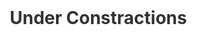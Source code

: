 <!doctype html>
<html>
<head>
<meta charset='UTF-8'><meta name='viewport' content='width=device-width initial-scale=1'>
<title>index</title><link href='https://fonts.loli.net/css?family=Inconsolata:400,700&subset=latin-ext' rel='stylesheet' type='text/css' /><style type='text/css'>html {overflow-x: initial !important;}:root { --bg-color: #ffffff; --text-color: #333333; --select-text-bg-color: #B5D6FC; --select-text-font-color: auto; --monospace: "Lucida Console",Consolas,"Courier",monospace; }
html { font-size: 14px; background-color: var(--bg-color); color: var(--text-color); font-family: "Helvetica Neue", Helvetica, Arial, sans-serif; -webkit-font-smoothing: antialiased; }
body { margin: 0px; padding: 0px; height: auto; bottom: 0px; top: 0px; left: 0px; right: 0px; font-size: 1rem; line-height: 1.42857143; overflow-x: hidden; background-image: inherit; background-size: inherit; background-attachment: inherit; background-origin: inherit; background-clip: inherit; background-color: inherit; tab-size: 4; background-position: inherit inherit; background-repeat: inherit inherit; }
iframe { margin: auto; }
a.url { word-break: break-all; }
a:active, a:hover { outline: 0px; }
.in-text-selection, ::selection { text-shadow: none; background: var(--select-text-bg-color); color: var(--select-text-font-color); }
#write { margin: 0px auto; height: auto; width: inherit; word-break: normal; word-wrap: break-word; position: relative; white-space: normal; overflow-x: visible; padding-top: 40px; }
#write.first-line-indent p { text-indent: 2em; }
#write.first-line-indent li p, #write.first-line-indent p * { text-indent: 0px; }
#write.first-line-indent li { margin-left: 2em; }
.for-image #write { padding-left: 8px; padding-right: 8px; }
body.typora-export { padding-left: 30px; padding-right: 30px; }
.typora-export .footnote-line, .typora-export li, .typora-export p { white-space: pre-wrap; }
.typora-export .task-list-item input { pointer-events: none; }
@media screen and (max-width: 500px) { 
  body.typora-export { padding-left: 0px; padding-right: 0px; }
  #write { padding-left: 20px; padding-right: 20px; }
  .CodeMirror-sizer { margin-left: 0px !important; }
  .CodeMirror-gutters { display: none !important; }
}
#write li > figure:last-child { margin-bottom: 0.5rem; }
#write ol, #write ul { position: relative; }
img { max-width: 100%; vertical-align: middle; }
button, input, select, textarea { color: inherit; font-family: inherit; font-size: inherit; font-style: inherit; font-variant-caps: inherit; font-weight: inherit; font-stretch: inherit; line-height: inherit; }
input[type="checkbox"], input[type="radio"] { line-height: normal; padding: 0px; }
*, ::after, ::before { box-sizing: border-box; }
#write h1, #write h2, #write h3, #write h4, #write h5, #write h6, #write p, #write pre { width: inherit; }
#write h1, #write h2, #write h3, #write h4, #write h5, #write h6, #write p { position: relative; }
p { line-height: inherit; }
h1, h2, h3, h4, h5, h6 { break-after: avoid-page; break-inside: avoid; orphans: 4; }
p { orphans: 4; }
h1 { font-size: 2rem; }
h2 { font-size: 1.8rem; }
h3 { font-size: 1.6rem; }
h4 { font-size: 1.4rem; }
h5 { font-size: 1.2rem; }
h6 { font-size: 1rem; }
.md-math-block, .md-rawblock, h1, h2, h3, h4, h5, h6, p { margin-top: 1rem; margin-bottom: 1rem; }
.hidden { display: none; }
.md-blockmeta { color: rgb(204, 204, 204); font-weight: 700; font-style: italic; }
a { cursor: pointer; }
sup.md-footnote { padding: 2px 4px; background-color: rgba(238, 238, 238, 0.701961); color: rgb(85, 85, 85); border-top-left-radius: 4px; border-top-right-radius: 4px; border-bottom-right-radius: 4px; border-bottom-left-radius: 4px; cursor: pointer; }
sup.md-footnote a, sup.md-footnote a:hover { color: inherit; text-transform: inherit; text-decoration: inherit; }
#write input[type="checkbox"] { cursor: pointer; width: inherit; height: inherit; }
figure { overflow-x: auto; margin: 1.2em 0px; max-width: calc(100% + 16px); padding: 0px; }
figure > table { margin: 0px; }
tr { break-inside: avoid; break-after: auto; }
thead { display: table-header-group; }
table { border-collapse: collapse; border-spacing: 0px; width: 100%; overflow: auto; break-inside: auto; text-align: left; }
table.md-table td { min-width: 32px; }
.CodeMirror-gutters { border-right-width: 0px; background-color: inherit; }
.CodeMirror-linenumber { }
.CodeMirror { text-align: left; }
.CodeMirror-placeholder { opacity: 0.3; }
.CodeMirror pre { padding: 0px 4px; }
.CodeMirror-lines { padding: 0px; }
div.hr:focus { cursor: none; }
#write pre { white-space: pre-wrap; }
#write.fences-no-line-wrapping pre { white-space: pre; }
#write pre.ty-contain-cm { white-space: normal; }
.CodeMirror-gutters { margin-right: 4px; }
.md-fences { font-size: 0.9rem; display: block; break-inside: avoid; text-align: left; overflow: visible; white-space: pre; background-image: inherit; background-size: inherit; background-attachment: inherit; background-origin: inherit; background-clip: inherit; background-color: inherit; position: relative !important; background-position: inherit inherit; background-repeat: inherit inherit; }
.md-diagram-panel { width: 100%; margin-top: 10px; text-align: center; padding-top: 0px; padding-bottom: 8px; overflow-x: auto; }
#write .md-fences.mock-cm { white-space: pre-wrap; }
.md-fences.md-fences-with-lineno { padding-left: 0px; }
#write.fences-no-line-wrapping .md-fences.mock-cm { white-space: pre; overflow-x: auto; }
.md-fences.mock-cm.md-fences-with-lineno { padding-left: 8px; }
.CodeMirror-line, twitterwidget { break-inside: avoid; }
.footnotes { opacity: 0.8; font-size: 0.9rem; margin-top: 1em; margin-bottom: 1em; }
.footnotes + .footnotes { margin-top: 0px; }
.md-reset { margin: 0px; padding: 0px; border: 0px; outline: 0px; vertical-align: top; text-decoration: none; text-shadow: none; float: none; position: static; width: auto; height: auto; white-space: nowrap; cursor: inherit; line-height: normal; font-weight: 400; text-align: left; box-sizing: content-box; direction: ltr; background-position: 0px 0px; background-repeat: initial initial; }
li div { padding-top: 0px; }
blockquote { margin: 1rem 0px; }
li .mathjax-block, li p { margin: 0.5rem 0px; }
li { margin: 0px; position: relative; }
blockquote > :last-child { margin-bottom: 0px; }
blockquote > :first-child, li > :first-child { margin-top: 0px; }
.footnotes-area { color: rgb(136, 136, 136); margin-top: 0.714rem; padding-bottom: 0.143rem; white-space: normal; }
#write .footnote-line { white-space: pre-wrap; }
@media print { 
  body, html { border: 1px solid transparent; height: 99%; break-after: avoid; break-before: avoid; font-variant-ligatures: no-common-ligatures; }
  #write { margin-top: 0px; padding-top: 0px; border-color: transparent !important; }
  .typora-export * { -webkit-print-color-adjust: exact; }
  html.blink-to-pdf { font-size: 13px; }
  .typora-export #write { break-after: avoid; }
  .typora-export #write::after { height: 0px; }
  .is-mac table { break-inside: avoid; }
}
.footnote-line { margin-top: 0.714em; font-size: 0.7em; }
a img, img a { cursor: pointer; }
pre.md-meta-block { font-size: 0.8rem; min-height: 0.8rem; white-space: pre-wrap; background-color: rgb(204, 204, 204); display: block; overflow-x: hidden; background-position: initial initial; background-repeat: initial initial; }
p > .md-image:only-child:not(.md-img-error) img, p > img:only-child { display: block; margin: auto; }
#write.first-line-indent p > .md-image:only-child:not(.md-img-error) img { left: -2em; position: relative; }
p > .md-image:only-child { display: inline-block; width: 100%; }
#write .MathJax_Display { margin: 0.8em 0px 0px; }
.md-math-block { width: 100%; }
.md-math-block:not(:empty)::after { display: none; }
[contenteditable="true"]:active, [contenteditable="true"]:focus, [contenteditable="false"]:active, [contenteditable="false"]:focus { outline: 0px; box-shadow: none; }
.md-task-list-item { position: relative; list-style-type: none; }
.task-list-item.md-task-list-item { padding-left: 0px; }
.md-task-list-item > input { position: absolute; top: 0px; left: 0px; margin-left: -1.2em; margin-top: calc(1em - 10px); border: none; }
.math { font-size: 1rem; }
.md-toc { min-height: 3.58rem; position: relative; font-size: 0.9rem; border-top-left-radius: 10px; border-top-right-radius: 10px; border-bottom-right-radius: 10px; border-bottom-left-radius: 10px; }
.md-toc-content { position: relative; margin-left: 0px; }
.md-toc-content::after, .md-toc::after { display: none; }
.md-toc-item { display: block; color: rgb(65, 131, 196); }
.md-toc-item a { text-decoration: none; }
.md-toc-inner:hover { text-decoration: underline; }
.md-toc-inner { display: inline-block; cursor: pointer; }
.md-toc-h1 .md-toc-inner { margin-left: 0px; font-weight: 700; }
.md-toc-h2 .md-toc-inner { margin-left: 2em; }
.md-toc-h3 .md-toc-inner { margin-left: 4em; }
.md-toc-h4 .md-toc-inner { margin-left: 6em; }
.md-toc-h5 .md-toc-inner { margin-left: 8em; }
.md-toc-h6 .md-toc-inner { margin-left: 10em; }
@media screen and (max-width: 48em) { 
  .md-toc-h3 .md-toc-inner { margin-left: 3.5em; }
  .md-toc-h4 .md-toc-inner { margin-left: 5em; }
  .md-toc-h5 .md-toc-inner { margin-left: 6.5em; }
  .md-toc-h6 .md-toc-inner { margin-left: 8em; }
}
a.md-toc-inner { font-size: inherit; font-style: inherit; font-weight: inherit; line-height: inherit; }
.footnote-line a:not(.reversefootnote) { color: inherit; }
.md-attr { display: none; }
.md-fn-count::after { content: "."; }
code, pre, samp, tt { font-family: var(--monospace); }
kbd { margin: 0px 0.1em; padding: 0.1em 0.6em; font-size: 0.8em; color: rgb(36, 39, 41); background-color: rgb(255, 255, 255); border: 1px solid rgb(173, 179, 185); border-top-left-radius: 3px; border-top-right-radius: 3px; border-bottom-right-radius: 3px; border-bottom-left-radius: 3px; box-shadow: rgba(12, 13, 14, 0.2) 0px 1px 0px, rgb(255, 255, 255) 0px 0px 0px 2px inset; white-space: nowrap; vertical-align: middle; background-position: initial initial; background-repeat: initial initial; }
.md-comment { color: rgb(162, 127, 3); opacity: 0.8; font-family: var(--monospace); }
code { text-align: left; }
a.md-print-anchor { white-space: pre !important; border: none !important; display: inline-block !important; position: absolute !important; width: 1px !important; right: 0px !important; outline: 0px !important; text-shadow: initial !important; background-position: 0px 0px !important; background-repeat: initial initial !important; }
.md-inline-math .MathJax_SVG .noError { display: none !important; }
.html-for-mac .inline-math-svg .MathJax_SVG { vertical-align: 0.2px; }
.md-math-block .MathJax_SVG_Display { text-align: center; margin: 0px; position: relative; text-indent: 0px; max-width: none; max-height: none; min-height: 0px; min-width: 100%; width: auto; overflow-y: hidden; display: block !important; }
.MathJax_SVG_Display, .md-inline-math .MathJax_SVG_Display { width: auto; margin: inherit; display: inline-block !important; }
.MathJax_SVG .MJX-monospace { font-family: var(--monospace); }
.MathJax_SVG .MJX-sans-serif { font-family: sans-serif; }
.MathJax_SVG { display: inline; font-style: normal; font-weight: 400; line-height: normal; zoom: 90%; text-indent: 0px; text-align: left; text-transform: none; letter-spacing: normal; word-spacing: normal; word-wrap: normal; white-space: nowrap; float: none; direction: ltr; max-width: none; max-height: none; min-width: 0px; min-height: 0px; border: 0px; padding: 0px; margin: 0px; }
.MathJax_SVG * { transition: none; }
.MathJax_SVG_Display svg { vertical-align: middle !important; margin-bottom: 0px !important; margin-top: 0px !important; }
.os-windows.monocolor-emoji .md-emoji { font-family: "Segoe UI Symbol", sans-serif; }
.md-diagram-panel > svg { max-width: 100%; }
[lang="flow"] svg, [lang="mermaid"] svg { max-width: 100%; height: auto; }
[lang="mermaid"] .node text { font-size: 1rem; }
table tr th { border-bottom-width: 0px; }
video { max-width: 100%; display: block; margin: 0px auto; }
iframe { max-width: 100%; width: 100%; border: none; }
.highlight td, .highlight tr { border: 0px; }
svg[id^="mermaidChart"] { line-height: 1em; }
mark { background-color: rgb(255, 255, 0); color: rgb(0, 0, 0); background-position: initial initial; background-repeat: initial initial; }
.md-html-inline .md-plain, .md-html-inline strong, mark .md-inline-math, mark strong { color: inherit; }
mark .md-meta { color: rgb(0, 0, 0); opacity: 0.3 !important; }
@media print { 
  .typora-export h1, .typora-export h2, .typora-export h3, .typora-export h4, .typora-export h5, .typora-export h6 { break-inside: avoid; }
  .typora-export h1::after, .typora-export h2::after, .typora-export h3::after, .typora-export h4::after, .typora-export h5::after, .typora-export h6::after { content: ""; display: block; height: 100px; margin-bottom: -100px; }
}


@include-when-export url(https://fonts.loli.net/css?family=Inconsolata:400,700&subset=latin-ext);

:root {
  --bg-color: #222;
  --side-bar-bg-color: #5F5F5F;
  --active-file-text-color: #222;
  --text-color: #ebebeb;
  --window-border: 1px solid #606060;
  --active-file-bg-color: rgba(219, 219, 253, 0.4);
  --active-file-text-color: white;
  --control-text-color: #ccc;
  --rawblock-edit-panel-bd: #263238;
}

html, body {
  font-size: 16px;
  color: #ebebeb;
  background: #222;
  background: var(--bg-color);
  font-family: 'Inconsolata', monospace;
}

/* latin-ext */
/* latin */
html.mac-supports-vibrant,
.mac-supports-vibrant body {
  
}

#write {
  padding-left: 10ch;
  padding-right: 10ch;
}
/**
 * ---------------------
 * Block Elements
 */
pre.md-meta-block {
  font-family: monospace;
  color: #DDD;
  padding: 15px;
  background: inherit;
  border: 1px grey dashed;
  font-size: 0.8rem;
  line-height: 1.45;
}
h1,
h2,
h3,
h4,
h5,
h6,
[mdlike='h1'],
[mdlike='h2'],
[mdlike='h3'],
[mdlike='h4'],
[mdlike='h5'],
[mdlike='h6'] {
  font-weight: bold;
  font-family: "PT Mono", monospace;
  color: #dbdbfd;
}
[mdlike='h1'] > .md-blockmeta,
[mdlike='h2'] > .md-blockmeta,
[mdlike='h3'] > .md-blockmeta,
[mdlike='h4'] > .md-blockmeta,
[mdlike='h5'] > .md-blockmeta,
[mdlike='h6'] > .md-blockmeta {
  color: inherit;
  font-weight: inherit;
  font-style: inherit;
}
h1,
[mdlike='h1'] {
  font-size: 2rem;
}
h1:before {
  content: "# ";
}
h2,
[mdlike='h2'] {
  font-size: 1.6rem;
}
h2:before {
  content: "## ";
}
h3,
[mdlike='h3'] {
  font-size: 1.3rem;
}
h3:before,
h3.md-focus:before {
  content: "### ";
}
h4,
h5,
h6,
[mdlike='h4'],
[mdlike='h5'],
[mdlike='h6'] {
  color: #549ad8;
}
h4,
[mdlike='h4'] {
  font-size: 1.2rem;
}
h4:before,
h4.md-focus:before {
  content: "#### ";
}
h5,
[mdlike='h5'] {
  font-size: 1.1rem;
}
h5:before,
h5.md-focus:before {
  content: "##### ";
}
h6,
[mdlike='h6'] {
  font-size: 1rem;
}
h6:before,
h6.md-focus:before {
  content: "####### ";
}
/** override the default style for focused headings */
h3.md-focus:before,
h4.md-focus:before,
h5.md-focus:before,
h6.md-focus:before {
  color: inherit;
  border: inherit;
  border-radius: inherit;
  position: inherit;
  left: initial;
  float: none;
  top: initial;
  font-size: inherit;
  padding-left: inherit;
  padding-right: inherit;
  vertical-align: inherit;
  font-weight: inherit;
  line-height: inherit;
}
table {
  line-height: 1.6rem;
  border-collapse: collapse;
  border-spacing: 0;
  empty-cells: show;
  border: 1px solid #cbcbcb;
}
thead {
  background-color: #263238;
  color: #f5f5f5;
  text-align: left;
  vertical-align: bottom;
}
td,
th {
  border-left: 1px solid #cbcbcb;
  border-width: 0 0 0 1px;
  margin: 0;
  overflow: visible;
  padding: .5em 1em;
}
.md-toc-item {
  position: relative;
}
.md-toc-inner {
  width: 100%;
  display: inline-block;
}
a.md-toc-inner {
  color: #CCC;
}
.md-toc-h2 .md-toc-inner {
  padding-left: 2em;
  margin-left: 0;
}
.md-toc-h3 .md-toc-inner {
  padding-left: 4em;
  margin-left: 0;
}
.md-toc-h4 .md-toc-inner {
  padding-left: 6em;
  margin-left: 0;
}
.md-toc-h5 .md-toc-inner {
  padding-left: 8em;
  margin-left: 0;
}
.md-toc-h6 .md-toc-inner {
  padding-left: 10em;
  margin-left: 0;
}
#write > table {
  width: 100%;
}
#write > h1,
#write > [mdlike='h1'] {
  margin-left: -2ch;
}
#write > h2,
#write > [mdlike='h2'] {
  margin-left: -3ch;
}
#write > h3,
#write > [mdlike='h3'] {
  margin-left: -4ch;
}
#write > h4,
#write > [mdlike='h4'] {
  margin-left: -5ch;
}
#write > h5,
#write > [mdlike='h5'] {
  margin-left: -6ch;
}
#write > h6,
#write > [mdlike='h6'] {
  margin-left: -7ch;
}
#write p {
  margin-top: 1rem;
  margin-bottom: 1rem;
}
#write h1,
#write h2,
#write h3,
#write h4,
#write h5,
#write h6,
#write [mdlike='h1'],
#write [mdlike='h2'],
#write [mdlike='h3'],
#write [mdlike='h4'],
#write [mdlike='h5'],
#write [mdlike='h6'] {
  margin-top: 0.83em;
  margin-bottom: 0.83em;
}
@media (min-width: 800px) {
  .pin-outline #write {
    padding-left: 10ch;
    padding-right: 6ch;
  }

  #write {
    padding-left: 12ch;
    padding-right: 12ch;
  }
  #write > h6,
  #write > p [mdlike='h6'] {
    margin-left: -8ch;
  }
}
@media (max-width: 1200px) {
  .pin-outline #write {
    padding-left: 10ch;
    padding-right: 8ch;
  }

  .pin-outline #write > h1,
  .pin-outline #write > h2,
  .pin-outline #write > h3,
  .pin-outline #write > h4,
  .pin-outline #write > h5,
  .pin-outline #write > h6,
  .pin-outline #write > p [mdlike='h1'],
  .pin-outline #write > p [mdlike='h2'],
  .pin-outline #write > p [mdlike='h3'],
  .pin-outline #write > p [mdlike='h4'],
  .pin-outline #write > p [mdlike='h5'],
  .pin-outline #write > p [mdlike='h6'] {
    margin-left: 0;
  }
}
@media (max-width: 600px) {
  .pin-outline #write {
    padding-left: 4ch;
    padding-right: 4ch;
  }

  #write {
    padding-left: 4ch;
    padding-right: 4ch;
  }
  #write > h1,
  #write > h2,
  #write > h3,
  #write > h4,
  #write > h5,
  #write > h6,
  #write > p [mdlike='h1'],
  #write > p [mdlike='h2'],
  #write > p [mdlike='h3'],
  #write > p [mdlike='h4'],
  #write > p [mdlike='h5'],
  #write > p [mdlike='h6'] {
    margin-left: 0;
  }
}
ul[cid] {
  list-style-type: none;
}
ul[cid] li:before {
  content: "*";
  margin-left: -3ch;
  position: absolute;
  color: #4fac4f;
}
ul[data-mark="-"] > li:before {
  content: "-";
}
ul[data-mark="+"] > li:before {
  content: "+";
}
.task-list > li:before {
  margin-left: -6ch;
}
ol[cid] {
  counter-reset: item;
  list-style-type: none;
}
ol[cid] > li:before {
  content: counter(item) ". ";
  counter-increment: item;
  color: #4fac4f;
  margin-left: -2ch;
  position: absolute;
}
.task-list-item input:before {
  content: '[ ]';
  display: inline-block;
  margin-left: -2ch;
  width: 4ch;
  position: absolute;
  top: -1px;
  vertical-align: middle;
  text-align: center;
  background-color: #222;
  color: #4fac4f;
}
.task-list-item input:checked:before {
  content: '[x]';
}
.task-list-item input:checked ~ * {
  text-decoration: line-through;
}
blockquote {
  background-color: rgba(128, 128, 128, 0.05);
  border-top-right-radius: 5px;
  border-bottom-right-radius: 5px;
  padding: 0 20px;
  border-left: 8px solid #979797;
}
hr {
  position: relative;
  height: 20px;
  font-size: 0;
  line-height: 0;
  overflow: hidden;
  border: 0;
  margin-bottom: 20px;
}
hr:after {
  content: "--------------------------------------------------------------------------------------------------------------------------------------------------------------------------------------------------------------------------------------------------------------------------------------------------------------------------------------------------------------------------------------------------------------------------------------------------------------------------------------------------------------------";
  position: absolute;
  top: 0;
  left: 0;
  font-size: 14px;
  line-height: 20px;
  width: 100%;
  word-wrap: break-word;
}
/**
 * Code Fences
 */
.md-fences:not(.md-fences-with-lineon) .cm-s-inner {
  padding-left: 8px;
}
.CodeMirror.cm-s-inner {
  padding-top: 8px;
  border-radius: 3px;
  padding-bottom: 16px;
}
.CodeMirror.cm-s-inner .CodeMirror-gutters {
  background: #263238;
  color: #537f7e;
  border: none;
}
.CodeMirror .CodeMirror-guttermarker,
.CodeMirror.cm-s-inner .CodeMirror-guttermarker,
.CodeMirror .CodeMirror-guttermarker-subtle,
.CodeMirror.cm-s-inner .CodeMirror-guttermarker-subtle,
.CodeMirror .CodeMirror-linenumber,
.CodeMirror.cm-s-inner .CodeMirror-linenumber {
  color: #537f7e;
}
.CodeMirror .CodeMirror-cursor,
.CodeMirror.cm-s-inner .CodeMirror-cursor {
  border-left: 1px solid #f8f8f0;
}
.CodeMirror div.CodeMirror-selected,
.CodeMirror.cm-s-inner div.CodeMirror-selected {
  background: rgba(255, 255, 255, 0.15);
}
.CodeMirror .CodeMirror-focused div.CodeMirror-selected,
.CodeMirror.cm-s-inner .CodeMirror-focused div.CodeMirror-selected {
  background: rgba(255, 255, 255, 0.1);
}
.CodeMirror .CodeMirror-line::selection,
.CodeMirror.cm-s-inner .CodeMirror-line::selection,
.CodeMirror .CodeMirror-line > span::selection,
.CodeMirror.cm-s-inner .CodeMirror-line > span::selection,
.CodeMirror .CodeMirror-line > span > span::selection,
.CodeMirror.cm-s-inner .CodeMirror-line > span > span::selection {
  background: rgba(255, 255, 255, 0.1);
}
.CodeMirror .CodeMirror-line::-moz-selection,
.CodeMirror.cm-s-inner .CodeMirror-line::-moz-selection,
.CodeMirror .CodeMirror-line > span::-moz-selection,
.CodeMirror.cm-s-inner .CodeMirror-line > span::-moz-selection,
.CodeMirror .CodeMirror-line > span > span::-moz-selection,
.CodeMirror.cm-s-inner .CodeMirror-line > span > span::-moz-selection {
  background: rgba(255, 255, 255, 0.1);
}
.CodeMirror .CodeMirror-activeline-background,
.CodeMirror.cm-s-inner .CodeMirror-activeline-background {
  background: rgba(0, 0, 0, 0);
}
.CodeMirror .cm-keyword,
.CodeMirror.cm-s-inner .cm-keyword {
  color: #c792ea;
}
.CodeMirror .cm-operator,
.CodeMirror.cm-s-inner .cm-operator {
  color: #e9eded;
}
.CodeMirror .cm-variable-2,
.CodeMirror.cm-s-inner .cm-variable-2 {
  color: #80CBC4;
}
.CodeMirror .cm-variable-3,
.CodeMirror.cm-s-inner .cm-variable-3 {
  color: #82B1FF;
}
.CodeMirror .cm-builtin,
.CodeMirror.cm-s-inner .cm-builtin {
  color: #DECB6B;
}
.CodeMirror .cm-atom,
.CodeMirror.cm-s-inner .cm-atom {
  color: #ceb6b8;
}
.CodeMirror .cm-number,
.CodeMirror.cm-s-inner .cm-number {
  color: #ceb6b8;
}
.CodeMirror .cm-def,
.CodeMirror.cm-s-inner .cm-def {
  color: #e9eded;
}
.CodeMirror .cm-string,
.CodeMirror.cm-s-inner .cm-string {
  color: #C3E88D;
}
.CodeMirror .cm-string-2,
.CodeMirror.cm-s-inner .cm-string-2 {
  color: #80CBC4;
}
.CodeMirror .cm-comment,
.CodeMirror.cm-s-inner .cm-comment {
  color: #546E7A;
}
.CodeMirror .cm-variable,
.CodeMirror.cm-s-inner .cm-variable {
  color: #ebebeb;
}
.CodeMirror .cm-tag,
.CodeMirror.cm-s-inner .cm-tag {
  color: #f76764;
}
.CodeMirror .cm-meta,
.CodeMirror.cm-s-inner .cm-meta {
  color: #DDD;
}
.CodeMirror .cm-attribute,
.CodeMirror.cm-s-inner .cm-attribute {
  color: #8888fd;
}
.CodeMirror .cm-property,
.CodeMirror.cm-s-inner .cm-property {
  color: #ebebeb;
}
.CodeMirror .cm-qualifier,
.CodeMirror.cm-s-inner .cm-qualifier {
  color: #DECB6B;
}
.CodeMirror .cm-variable-3,
.CodeMirror.cm-s-inner .cm-variable-3 {
  color: #DECB6B;
}
.CodeMirror .cm-tag,
.CodeMirror.cm-s-inner .cm-tag {
  color: #ff5370;
}
.CodeMirror .cm-header,
.CodeMirror.cm-s-inner .cm-header,
.CodeMirror .cm-header,
.CodeMirror.cm-s-inner .cm-header {
  color: #b6e6ff;
}
.CodeMirror .cm-error,
.CodeMirror.cm-s-inner .cm-error {
  color: #ffffff;
  background-color: #EC5F67;
}
.CodeMirror .cm-link,
.CodeMirror.cm-s-inner .cm-link {
  color: #B2B2E0;
}
.cm-s-inner {
  background-color: #263238;
  color: #e9eded;
}
.cm-s-inner .CodeMirror-matchingbracket {
  text-decoration: underline;
  color: white !important;
}
/**apply to code fences with plan text**/
.md-fences {
  background: #263238;
  color: #e9eded;
  border: none;
  overflow-x: visible;
  white-space: pre;
  border-radius: 3px;
  padding-top: 4px;
  padding-bottom: 4px;
}
.md-fences .CodeMirror.cm-s-inner:before {
  content: "``` " attr(lang);
}
.md-fences .CodeMirror-scroll:after {
  content: " ";
}
.md-fences .CodeMirror.cm-s-inner:after {
  content: "```";
  bottom: 0;
  z-index: 99;
}
.md-fences .code-tooltip {
  background-color: #263238;
}
/**
 * Inline Elements
 */
code {
  color: #caca16;
  font-size: 0.9em;
}
mark {
  background: bisque;
}
strong {
  color: #ffffc5;
}
em {
  color: #c885f5;
}
a {
  color: #8ac9ff;
}
#write a:hover {
  background-color: #2a6496;
  color: white;
  text-decoration: none;
}
.md-meta,
.md-content {
  display: inline;
}
#typora-source .cm-header {
  font-weight: bold;
  font-family: "PT Mono", monospace;
  color: #dbdbfd;
  font-size: 1rem;
  line-height: 1rem;
}
#typora-source .cm-strong {
  color: #ffffc5;
}
#typora-source .cm-em {
  color: #c885f5;
}
#typora-source .cm-link {
  color: #8ac9ff;
}
#typora-source .cm-string {
  color: #5b808d;
}
#typora-source .cm-comment {
  color: #caca16;
}
/*
 * Electron UI
 */
.outline-item:hover {
  background-color: #333;
  color: white;
  border-color: #333;
}
#write div.md-toc-tooltip {
  background-color: #222;
}
.btn,
.btn .btn-default {
  background: transparent;
  color: #b8bfc6;
}
.md-table-edit {
  border-top: 1px solid gray;
  background-color: #363B40;
}
.popover-title {
  background: transparent;
}
.context-menu {
  border-radius: 0;
}
.context-menu.dropdown-menu > li > a:hover,
.context-menu.dropdown-menu > li > a:focus {
  background-color: inherit;
}
.context-menu.dropdown-menu .divider {
  background-color: #777777;
}
.btn {
  color: #fff;
  letter-spacing: 1px;
  text-decoration: none;
  white-space: nowrap;
  background-color: #444449;
  border-radius: 5px;
  cursor: pointer;
  box-sizing: border-box;
}
.btn:hover,
.btn:focus,
#footer-word-count:hover,
.show-word-count #footer-word-count,
.mouse-entered .footer-btn:hover {
  color: #fff;
  border-color: #777;
  background-color: #777;
  outline: 0;
}
#outline-btn,
#outline-btn:hover .ion-android-radio-button-on {
  color: white;
}
.btn.btn-primary {
  color: #FFF;
  background-color: #777;
  border-color: #777;
}
.btn.btn-primary:hover {
  color: #FFF;
  background-color: #428bca;
  border-color: #428bca;
}
.mouse-entered #top-titlebar .toolbar-icon.btn:hover {
  background-color: #777777;
  color: #f5f5f5;
}
#md-searchpanel,
#md-notification {
  left: 0;
}
#md-searchpanel,
#md-notification,
.on-search-panel-open header,
.modal-content,
.popover,
.dropdown-menu,
.megamenu-menu,
#outline-dropmenu,
.typora-node #outline-dropmenu {
  background-color: #42464A;
}
.popover.bottom > .arrow:after {
  border-bottom-color: #42464A;
}
#md-notification {
  color: #ddd;
}
.typora-node #outline-dropmenu {
  border-right: 1px solid #555;
}
.info-panel-tab.active,
.info-panel-tab.active:hover,
.info-panel-tab:hover {
  color: #ddd;
}
.menu-style-btn.active,
.context-menu.dropdown-menu > .active > a,
.context-menu.dropdown-menu > li > a:hover {
  background-color: #777777;
  color: white;
}
.form-control:focus {
  color: #999;
}
.input-group-addon {
  padding-right: 16px;
}
input,
input.form-control {
  border-radius: 0;
  background-color: transparent;
  border: 1px solid #ccc;
  color: inherit;
}
.dropdown-menu .menu-item-container a.menu-style-btn:not(.menu-style-btn-2width) {
  width: calc(25% - 2.5px);
}
#w-unpin {
  color: #222;
}
.dropdown-menu .divider {
  background-color: #999;
}
#footer-word-count-info {
  bottom: 28px;
}
#megamenu-content,
.megamenu-opened header {
  background-color: #222;
  background: #222;
}
.md-expand.md-image > .md-meta {
  background-color: rgba(219, 219, 219, 0.86);
}
@media (min-width: 1000px) {
  .ty-footer {
    background-color: inherit;
  }
}

.md-image>.md-meta {
  color: #b5adcd;
  background-color: rgba(190, 190, 190, 0.37);
}

.md-expand.md-image > .md-meta {
  color: #5f5b6c;
}

#typora-sidebar {
  background: transparent;
}

.html-for-mac #typora-sidebar {
  border-right: none;
}

content,
titlebar {
  background: var(--bg-color);
}

.sidebar-footer {
  background: #222;
  border-top: 1px transparent solid;
}

.file-list-item,
.sidebar-tabs {
  border-top: none;
  border-bottom: none;
}

.ty-side-sort-btn.active {
  background: var(--bg-color);
}

.file-node-content:hover {
  color: white;
}

.md-task-list-item>input {
  margin-top: calc(1rem - 12px);
}



</style>
</head>
<body class='typora-export'>
<div id='write'  class=''><h1><a name="under-constractions" class="md-header-anchor"></a><span>Under Constractions</span></h1><p>&nbsp;</p></div>
</body>
</html>
